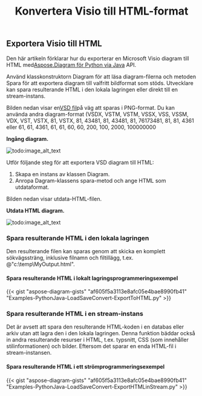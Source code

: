 ﻿---
title:  Konvertera Visio till HTML-format
linktitle: Konvertera Visio till HTML
type: docs
weight: 30
url: /sv/python-java/convert-visio-to-html/
description: This topic show you how to convert Visio to html formats using Aspose.Diagram for Python via Java. Convert VSD, VSS, VDW, VST, VSDX, VSSX, VSTX, VSDM, VSTM, VSSM to html with a few lines of code.
---
## **Exportera Visio till HTML** ##
 Den här artikeln förklarar hur du exporterar en Microsoft Visio diagram till HTML med[Aspose.Diagram för Python via Java](https://products.aspose.com/diagram/python-java/) API.

Använd klasskonstruktorn Diagram för att läsa diagram-filerna och metoden Spara för att exportera diagram till valfritt bildformat som stöds. Utvecklare kan spara resulterande HTML i den lokala lagringen eller direkt till en stream-instans.

 Bilden nedan visar en[VSD fil](ExportToHTML.vsd)på väg att sparas i PNG-format. Du kan använda andra diagram-format (VSDX, VSTM, VSTM, VSSX, VSS, VSSM, VDX, VST, VSTX, 81, VSTX, 81, 43481, 81, 43481, 81, 76173481, 81, 81, 4361 eller 61, 61, 4361, 61, 61, 60, 60, 200, 100, 2000, 100000000

**Ingång diagram.**

![todo:image_alt_text](http://i.imgur.com/YX4BNNq.png)

Utför följande steg för att exportera VSD diagram till HTML:

1. Skapa en instans av klassen Diagram.
1. Anropa Dagram-klassens spara-metod och ange HTML som utdataformat.

Bilden nedan visar utdata-HTML-filen.

**Utdata HTML diagram.**

![todo:image_alt_text](http://i.imgur.com/syavUqI.png)

### **Spara resulterande HTML i den lokala lagringen**
Den resulterande filen kan sparas genom att skicka en komplett sökvägssträng, inklusive filnamn och filtillägg, t.ex. @"c:\temp\MyOutput.html".

#### **Spara resulterande HTML i lokalt lagringsprogrammeringsexempel**
{{< gist "aspose-diagram-gists" "af605f5a3113e8afc05e4bae8990fb41" "Examples-PythonJava-LoadSaveConvert-ExportToHTML.py" >}}



### **Spara resulterande HTML i en stream-instans**
Det är avsett att spara den resulterande HTML-koden i en databas eller arkiv utan att lagra den i den lokala lagringen. Denna funktion bäddar också in andra resulterande resurser i HTML, t.ex. typsnitt, CSS (som innehåller stilinformationen) och bilder. Eftersom det sparar en enda HTML-fil i stream-instansen.
#### **Spara resulterande HTML i ett strömprogrammeringsexempel**
{{< gist "aspose-diagram-gists" "af605f5a3113e8afc05e4bae8990fb41" "Examples-PythonJava-LoadSaveConvert-ExportHTMLinStream.py" >}}
